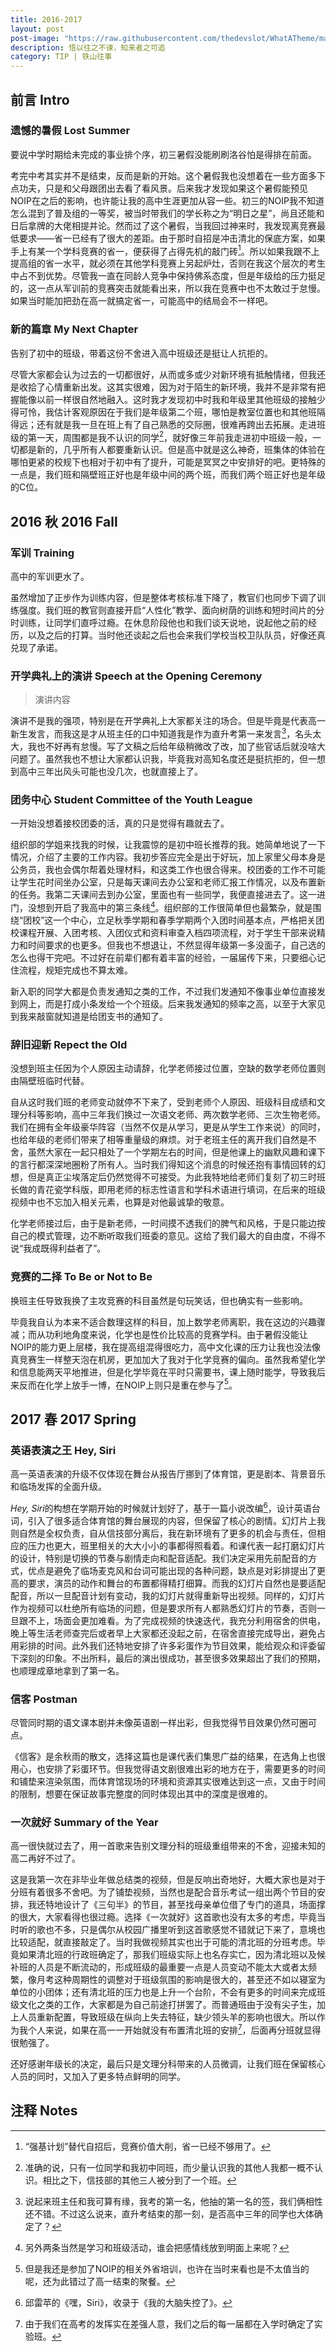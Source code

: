 ```yaml
---
title: 2016-2017
layout: post
post-image: "https://raw.githubusercontent.com/thedevslot/WhatATheme/master/assets/images/SamplePost.png?token=AHMQUEPC4IFADOF5VG4QVN26Z64GG"
description: 悟以往之不谏，知来者之可追
category: TIP | 铁山往事
---
```


## 前言 Intro

### 遗憾的暑假 Lost Summer

要说中学时期给未完成的事业排个序，初三暑假没能刷刷洛谷怕是得排在前面。

考完中考其实并不是结束，反而是新的开始。这个暑假我也没想着在一些方面多下点功夫，只是和父母跟团出去看了看风景。后来我才发现如果这个暑假能预见NOIP在之后的影响，也许能让我的高中生涯更加从容一些。初三的NOIP我不知道怎么混到了普及组的一等奖，被当时带我们的学长称之为“明日之星”，尚且还能和日后拿牌的大佬相提并论。然而过了这个暑假，当我回过神来时，我发现离竞赛最低要求——省一已经有了很大的差距。由于那时自招是冲击清北的保底方案，如果手上有某一个学科竞赛的省一，便获得了占得先机的敲门砖[^1]。所以如果我跟不上提高组的省一水平，就必须在其他学科竞赛上另起炉灶，否则在我这个层次的考生中占不到优势。尽管我一直在同龄人竞争中保持佛系态度，但是年级给的压力挺足的，这一点从军训前的竞赛突击就能看出来，所以我在竞赛中也不太敢过于怠慢。如果当时能加把劲在高一就搞定省一，可能高中的结局会不一样吧。

[^1]: “强基计划”替代自招后，竞赛价值大削，省一已经不够用了。

### 新的篇章 My Next Chapter

告别了初中的班级，带着这份不舍进入高中班级还是挺让人抗拒的。

尽管大家都会认为过去的一切都很好，从而或多或少对新环境有抵触情绪，但我还是收拾了心情重新出发。这其实很难，因为对于陌生的新环境，我并不是非常有把握能像以前一样很自然地融入。这时我才发现初中时我和年级里其他班级的接触少得可怜，我估计客观原因在于我们是年级第二个班，哪怕是教室位置也和其他班隔得远；还有就是我一旦在班上有了自己熟悉的交际圈，很难再跨出去拓展。走进班级的第一天，周围都是我不认识的同学[^2]，就好像三年前我走进初中班级一般，一切都是新的，几乎所有人都要重新认识。但是高中就是这么神奇，班集体的体验在哪怕更紧的校规下也相对于初中有了提升，可能是冥冥之中安排好的吧。更特殊的一点是，我们班和隔壁班正好也是年级中间的两个班，而我们两个班正好也是年级的C位。

[^2]: 准确的说，只有一位同学和我初中同班，而少量认识我的其他人我都一概不认识。相比之下，信技部的其他三人被分到了一个班。

## 2016 秋 2016 Fall

### 军训 Training

高中的军训更水了。

虽然增加了正步作为训练内容，但是整体考核标准下降了，教官们也同步下调了训练强度。我们班的教官则直接开启“人性化”教学、面向树荫的训练和短时间片的分时训练，让同学们直呼过瘾。在休息阶段他也和我们谈天说地，说起他之前的经历，以及之后的打算。当时他还谈起之后也会来我们学校当校卫队队员，好像还真兑现了承诺。

### 开学典礼上的演讲 Speech at the Opening Ceremony

> 演讲内容

演讲不是我的强项，特别是在开学典礼上大家都关注的场合。但是毕竟是代表高一新生发言，而我这是才从班主任的口中知道我是作为直升考第一来发言[^3]，名头太大，我也不好再有怠慢。写了文稿之后给年级稍微改了改，加了些官话后就没啥大问题了。虽然我也不想让大家都认识我，毕竟我对高知名度还是挺抗拒的，但一想到高中三年出风头可能也没几次，也就直接上了。

[^3]: 说起来班主任和我可算有缘，我考的第一名，他抽的第一名的签，我们俩相性还不错。不过这么说来，直升考结束的那一刻，是否高中三年的同学也大体确定了？

### 团务中心 Student Committee of the Youth League

一开始没想着接校团委的活，真的只是觉得有趣就去了。

组织部的学姐来找我的时候，让我震惊的是初中班长推荐的我。她简单地说了一下情况，介绍了主要的工作内容。我初步答应完全是出于好玩，加上家里父母本身是公务员，我也会偶尔帮着处理材料，和这类工作也很合得来。校团委的工作不可能让学生花时间坐办公室，只是每天课间去办公室和老师汇报工作情况，以及布置新的任务。我第二天课间去到办公室，里面也有一些同学，我便直接进去了。这一进门，没想到开启了我高中的第三条线[^4]。组织部的工作很简单但也最繁杂，就是围绕“团校”这一个中心，立足秋季学期和春季学期两个入团时间基本点，严格把关团校课程开展、入团考核、入团仪式和资料审查入档四项流程，对于学生干部来说精力和时间要求的也更多。但我也不想退让，不然显得年级第一多没面子，自己选的怎么也得干完吧。不过好在前辈们都有着丰富的经验，一届届传下来，只要细心记住流程，规矩完成也不算太难。

新入职的同学大都是负责发通知之类的工作，不过我们发通知不像事业单位直接发到网上，而是打成小条发给一个个班级。后来我发通知的频率之高，以至于大家见到我来敲窗就知道是给团支书的通知了。

[^4]: 另外两条当然是学习和班级活动，谁会把感情线放到明面上来呢？

### 辞旧迎新 Repect the Old

没想到班主任因为个人原因主动请辞，化学老师接过位置，空缺的数学老师位置则由隔壁班临时代替。

自从这时我们班的老师变动就停不下来了，受到老师个人原因、班级科目成绩和文理分科等影响，高中三年我们换过一次语文老师、两次数学老师、三次生物老师。我们在拥有全年级豪华阵容（当然不仅是从学习，更是从学生工作来说）的同时，也给年级的老师们带来了相等重量级的麻烦。对于老班主任的离开我们自然是不舍，虽然大家在一起只相处了一个学期左右的时间，但是他课上的幽默风趣和课下的言行都深深地圈粉了所有人。当时我们得知这个消息的时候还抱有事情回转的幻想，但是真正尘埃落定后仍然觉得不可接受。为此我特地给老师们复刻了初三时班长做的青花瓷学科版，即用老师的标志性语言和学科术语进行填词，在后来的班级视频中也不忘加入相关元素，也算是对他最诚挚的敬意。

化学老师接过后，由于是新老师，一时间摸不透我们的脾气和风格，于是只能边按自己的模式管理，边不断听取我们班委的意见。这给了我们最大的自由度，不得不说“我成既得利益者了”。

### 竞赛的二择 To Be or Not to Be

换班主任导致我换了主攻竞赛的科目虽然是句玩笑话，但也确实有一些影响。

毕竟我自认为本来不适合数理这样的科目，加上数学老师离职，我在这边的兴趣骤减；而从功利地角度来说，化学也是性价比较高的竞赛学科。由于暑假没能让NOIP的能力更上层楼，我在提高组混得很吃力，高中文化课的压力让我也没法像真竞赛生一样整天泡在机房，更加加大了我对于化学竞赛的偏向。虽然我希望化学和信息能两天平地推进，但是化学毕竟在平时只需要书，课上随时能学，导致我后来反而在化学上放手一博，在NOIP上则只是重在参与了[^5]。

[^5]: 但是我还是参加了NOIP的相关外省培训，也许在当时来看也是不太值当的呢，还为此错过了高一结束的聚餐。

## 2017 春 2017 Spring

### 英语表演之王 Hey, Siri

高一英语表演的升级不仅体现在舞台从报告厅挪到了体育馆，更是剧本、背景音乐和临场发挥的全面升级。

*Hey, Siri*的构想在学期开始的时候就计划好了，基于一篇小说改编[^6]，设计英语台词，引入了很多适合体育馆的舞台展现的内容，但保留了核心的剧情。幻灯片上我则自然是全权负责，自从信技部分离后，我在新环境有了更多的机会与责任，但相应的压力也更大，班里相关的大大小小的事都得照看着。和课代表一起打磨幻灯片的设计，特别是切换的节奏与剧情走向和配音适配。我们决定采用先前配音的方式，优点是避免了临场麦克风和台词可能出现的各种问题，缺点是对彩排提出了更高的要求，演员的动作和舞台的布置都得精打细算。而我的幻灯片自然也是要适配配音，所以一旦配音计划有变动，我的幻灯片就得重新导出视频。同样的，幻灯片作为视频可以杜绝所有临场的问题，但是要求所有人都熟悉幻灯片的节奏，否则一旦跟不上，场面会更加难看。为了完成视频的快速迭代，我充分利用宿舍的供电，晚上等生活老师查完后或者早上大家都还没起之前，在宿舍直接完成导出，避免占用彩排的时间。此外我们还特地安排了许多彩蛋作为节目效果，能给观众和评委留下深刻的印象。不出所料，最后的演出很成功，甚至很多效果超出了我们的预期，也顺理成章地拿到了第一名。

[^6]: 邱雷苹的《嘿，Siri》，收录于《我的大脑失控了》。

### 信客 Postman

尽管同时期的语文课本剧并未像英语剧一样出彩，但我觉得节目效果仍然可圈可点。

《信客》是余秋雨的散文，选择这篇也是课代表们集思广益的结果，在选角上也很用心，也安排了彩蛋环节。但我觉得语文剧很难出彩的地方在于，需要更多的时间和铺垫来渲染氛围，而体育馆现场的环境和资源其实很难达到这一点，又由于时间的限制，想要在保证故事完整度的同时体现出其中的深度是很难的。

### 一次就好 Summary of the Year

高一很快就过去了，用一首歌来告别文理分科的班级重组带来的不舍，迎接未知的高二再好不过了。

这是我第一次在非毕业年做总结类的视频，但是反响出奇地好，大概大家也是对于分班有着很多不舍吧。为了铺垫视频，当然也是配合音乐考试一组出两个节目的安排，我还特地设计了《三句半》的节目，甚至找母亲单位借了专门的道具，场面撑的很大，大家看得也很过瘾。选择《一次就好》这首歌也没有太多的考虑，毕竟当时听的歌也不多，只是偶尔从校园广播里听到这首歌感觉不错就记下来了，意境也比较适配，就直接敲定了。当时我做视频其实也出于可能的清北班的分班考虑。毕竟如果清北班的行政班确定了，那我们班级实际上也名存实亡，因为清北班以及候补班的人员是不断流动的，形成班级的最重要一点是人员变动不能太大或者太频繁，像月考这种周期性的调整对于班级氛围的影响是很大的，甚至还不如以寝室为单位的小团体；还有清北班的压力也是上升一个台阶，不会有更多的时间来完成班级文化之类的工作，大家都是为自己前途打拼罢了。而普通班由于没有尖子生，加上人员重新配置，导致班级在纵向上失去特征，缺少领头羊的影响也很大。所以作为我个人来说，如果在高一一开始就没有布置清北班的安排[^7]，后面再分班就显得很勉强了。

还好感谢年级长的决定，最后只是文理分科带来的人员微调，让我们班在保留核心人员的同时，又加入了更多特点鲜明的同学。

[^7]: 由于我们在高考的发挥实在差强人意，我们之后的每一届都在入学时确定了实验班。

## 注释 Notes
